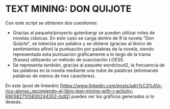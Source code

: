 # TEXT MINING: DON QUIJOTE
Con este script se obtienen dos cuestiones:
- Gracias al paquete/proyecto gutenbergr se pueden utilizar miles de novelas clásicas. En este caso se carga dentro de R la novela "Don Quijote", se tokeniza por palabra y se obtiene (gracias al léxico de sentimientos afinn) la puntuación por palabras de la novela, siendo representada esta puntuación gráficamente a lo largo de la trama (frases) utilizando un método de suavización LOESS. 
- Se representa también, gracias al paquete wordcloud2, la frecuencia de las palabras en la novela mediante una nube de palabras (eliminando palabras de menos de tres caracteres). 

En este (post de linkedin) [https://www.linkedin.com/posts/adri%C3%A1n-rico-alonso_recomiendo-el-libro-text-mining-with-r-activity-6905827105830244352-lzdQ] puedes ver los gráficos generados si lo deseas.

